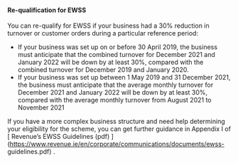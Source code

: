 ####  Re-qualification for EWSS

You can re-qualify for EWSS if your business had a 30% reduction in turnover
or customer orders during a particular reference period:

  * If your business was set up on or before 30 April 2019, the business must anticipate that the combined turnover for December 2021 and January 2022 will be down by at least 30%, compared with the combined turnover for December 2019 and January 2020. 
  * If your business was set up between 1 May 2019 and 31 December 2021, the business must anticipate that the average monthly turnover for December 2021 and January 2022 will be down by at least 30%, compared with the average monthly turnover from August 2021 to November 2021 

If you have a more complex business structure and need help determining your
eligibility for the scheme, you can get further guidance in Appendix I of [
Revenue’s EWSS Guidelines (pdf)
](https://www.revenue.ie/en/corporate/communications/documents/ewss-
guidelines.pdf) .
